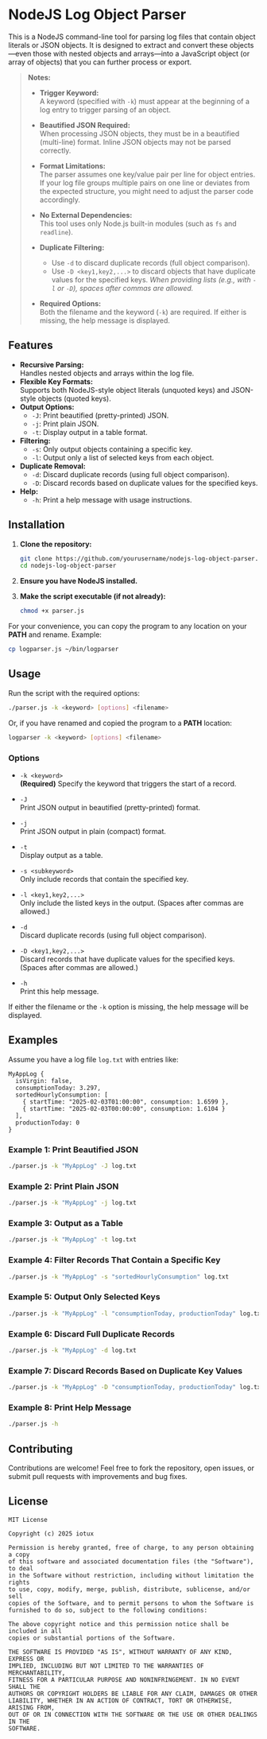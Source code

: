 # NodeJS Log Object Parser

This is a NodeJS command-line tool for parsing log files that contain object literals or JSON objects. It is designed to extract and convert these objects—even those with nested objects and arrays—into a JavaScript object (or array of objects) that you can further process or export.

> **Notes:**
>
> - **Trigger Keyword:**  
>   A keyword (specified with `-k`) must appear at the beginning of a log entry to trigger parsing of an object.
>
> - **Beautified JSON Required:**  
>   When processing JSON objects, they must be in a beautified (multi-line) format. Inline JSON objects may not be parsed correctly.
>
> - **Format Limitations:**  
>   The parser assumes one key/value pair per line for object entries. If your log file groups multiple pairs on one line or deviates from the expected structure, you might need to adjust the parser code accordingly.
>
> - **No External Dependencies:**  
>   This tool uses only Node.js built-in modules (such as `fs` and `readline`).
>
> - **Duplicate Filtering:**  
>   - Use `-d` to discard duplicate records (full object comparison).
>   - Use `-D <key1,key2,...>` to discard objects that have duplicate values for the specified keys.
>     *When providing lists (e.g., with `-l` or `-D`), spaces after commas are allowed.*
>
> - **Required Options:**  
>   Both the filename and the keyword (`-k`) are required. If either is missing, the help message is displayed.

## Features

- **Recursive Parsing:**  
  Handles nested objects and arrays within the log file.
- **Flexible Key Formats:**  
  Supports both NodeJS-style object literals (unquoted keys) and JSON-style objects (quoted keys).
- **Output Options:**  
  - `-J`: Print beautified (pretty-printed) JSON.
  - `-j`: Print plain JSON.
  - `-t`: Display output in a table format.
- **Filtering:**  
  - `-s`: Only output objects containing a specific key.
  - `-l`: Output only a list of selected keys from each object.
- **Duplicate Removal:**  
  - `-d`: Discard duplicate records (using full object comparison).
  - `-D`: Discard records based on duplicate values for the specified keys.
- **Help:**  
  - `-h`: Print a help message with usage instructions.

## Installation

1. **Clone the repository:**

   ```bash
   git clone https://github.com/yourusername/nodejs-log-object-parser.git
   cd nodejs-log-object-parser
   ```

2. **Ensure you have NodeJS installed.**

3. **Make the script executable (if not already):**

   ```bash
   chmod +x parser.js
   ```
For your convenience, you can copy the program to any location on your **PATH** and rename. Example:

```bash
cp logparser.js ~/bin/logparser
```

## Usage

Run the script with the required options:

```bash
./parser.js -k <keyword> [options] <filename>
```

Or, if you have renamed and copied the program to a **PATH** location:

```bash
logparser -k <keyword> [options] <filename>
```

### Options

- `-k <keyword>`  
  **(Required)** Specify the keyword that triggers the start of a record.
  
- `-J`  
  Print JSON output in beautified (pretty-printed) format.

- `-j`  
  Print JSON output in plain (compact) format.

- `-t`  
  Display output as a table.

- `-s <subkeyword>`  
  Only include records that contain the specified key.

- `-l <key1,key2,...>`  
  Only include the listed keys in the output. (Spaces after commas are allowed.)

- `-d`  
  Discard duplicate records (using full object comparison).

- `-D <key1,key2,...>`  
  Discard records that have duplicate values for the specified keys. (Spaces after commas are allowed.)

- `-h`  
  Print this help message.

If either the filename or the `-k` option is missing, the help message will be displayed.

## Examples

Assume you have a log file `log.txt` with entries like:

```
MyAppLog { 
  isVirgin: false,
  consumptionToday: 3.297,
  sortedHourlyConsumption: [
    { startTime: "2025-02-03T01:00:00", consumption: 1.6599 },
    { startTime: "2025-02-03T00:00:00", consumption: 1.6104 }
  ],
  productionToday: 0
}
```

### Example 1: Print Beautified JSON

```bash
./parser.js -k "MyAppLog" -J log.txt
```

### Example 2: Print Plain JSON

```bash
./parser.js -k "MyAppLog" -j log.txt
```

### Example 3: Output as a Table

```bash
./parser.js -k "MyAppLog" -t log.txt
```

### Example 4: Filter Records That Contain a Specific Key

```bash
./parser.js -k "MyAppLog" -s "sortedHourlyConsumption" log.txt
```

### Example 5: Output Only Selected Keys

```bash
./parser.js -k "MyAppLog" -l "consumptionToday, productionToday" log.txt
```

### Example 6: Discard Full Duplicate Records

```bash
./parser.js -k "MyAppLog" -d log.txt
```

### Example 7: Discard Records Based on Duplicate Key Values

```bash
./parser.js -k "MyAppLog" -D "consumptionToday, productionToday" log.txt
```

### Example 8: Print Help Message

```bash
./parser.js -h
```

## Contributing

Contributions are welcome! Feel free to fork the repository, open issues, or submit pull requests with improvements and bug fixes.

## License

```text
MIT License

Copyright (c) 2025 iotux

Permission is hereby granted, free of charge, to any person obtaining a copy
of this software and associated documentation files (the "Software"), to deal
in the Software without restriction, including without limitation the rights
to use, copy, modify, merge, publish, distribute, sublicense, and/or sell
copies of the Software, and to permit persons to whom the Software is
furnished to do so, subject to the following conditions:

The above copyright notice and this permission notice shall be included in all
copies or substantial portions of the Software.

THE SOFTWARE IS PROVIDED "AS IS", WITHOUT WARRANTY OF ANY KIND, EXPRESS OR
IMPLIED, INCLUDING BUT NOT LIMITED TO THE WARRANTIES OF MERCHANTABILITY,
FITNESS FOR A PARTICULAR PURPOSE AND NONINFRINGEMENT. IN NO EVENT SHALL THE
AUTHORS OR COPYRIGHT HOLDERS BE LIABLE FOR ANY CLAIM, DAMAGES OR OTHER
LIABILITY, WHETHER IN AN ACTION OF CONTRACT, TORT OR OTHERWISE, ARISING FROM,
OUT OF OR IN CONNECTION WITH THE SOFTWARE OR THE USE OR OTHER DEALINGS IN THE
SOFTWARE.
```

